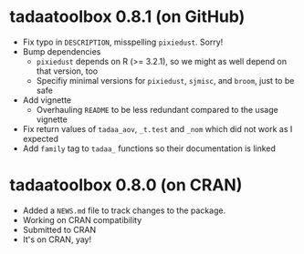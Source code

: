 # tadaatoolbox 0.8.1 (on GitHub)

* Fix typo in `DESCRIPTION`, misspelling `pixiedust`. Sorry!
* Bump dependencies
    - `pixiedust` depends on R (>= 3.2.1), so we might as well depend on that version, too
    - Specifiy minimal versions for `pixiedust`, `sjmisc`, and `broom`, just to be safe
* Add vignette
    - Overhauling `README` to be less redundant compared to the usage vignette
* Fix return values of `tadaa_aov`, `_t.test` and `_nom` which did not work as I expected
* Add `family` tag to `tadaa_` functions so their documentation is linked

# tadaatoolbox 0.8.0 (on CRAN)

* Added a `NEWS.md` file to track changes to the package.
* Working on CRAN compatibility
* Submitted to CRAN
* It's on CRAN, yay!
